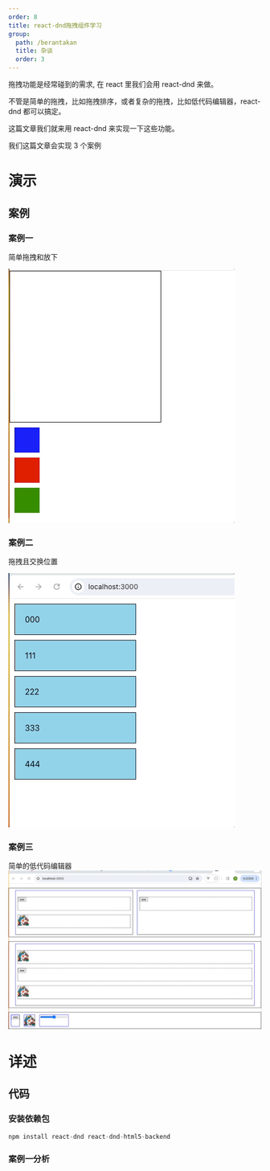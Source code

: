 ```yaml
---
order: 8
title: react-dnd拖拽组件学习
group:
  path: /berantakan
  title: 杂谈
  order: 3
---
```


拖拽功能是经常碰到的需求, 在 react 里我们会用 react-dnd 来做。

不管是简单的拖拽，比如拖拽排序，或者复杂的拖拽，比如低代码编辑器，react-dnd 都可以搞定。

这篇文章我们就来用 react-dnd 来实现一下这些功能。

我们这篇文章会实现 3 个案例

# 演示

## 案例

### 案例一

简单拖拽和放下

<img src="../../images/anliyi.gif">

### 案例二

拖拽且交换位置

<img src="../../images/anlier.gif">

### 案例三

简单的低代码编辑器
<img src="../../images/anlisan.gif">

# 详述

## 代码

### 安装依赖包

```js
npm install react-dnd react-dnd-html5-backend

```

### 案例一分析
